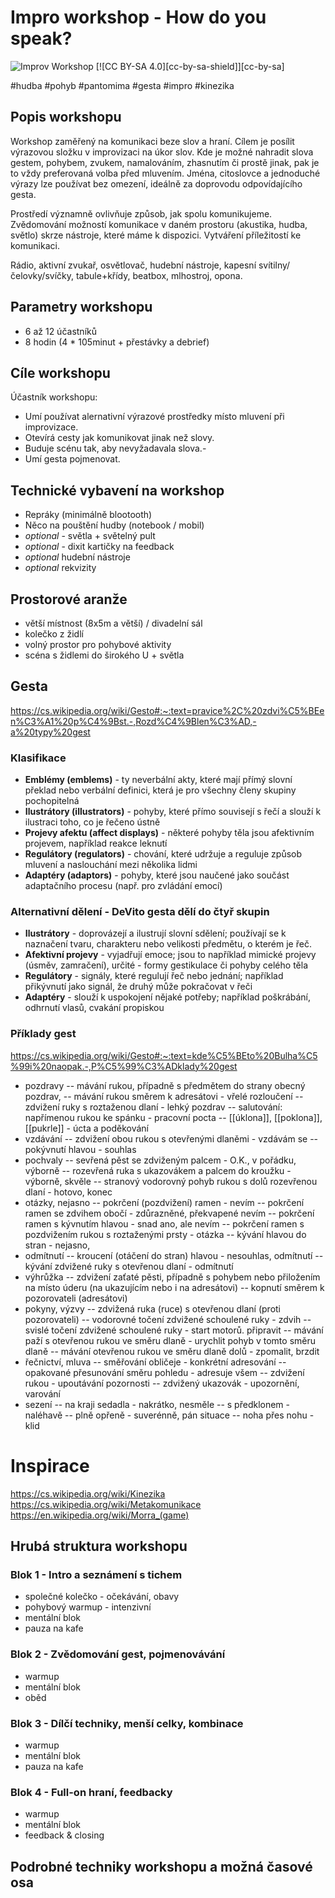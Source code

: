 # Impro workshop - How do you speak?
![Improv Workshop](https://img.shields.io/badge/Improv-Workshop-red) [![CC BY-SA 4.0][cc-by-sa-shield]][cc-by-sa]

#hudba #pohyb #pantomima #gesta #impro #kinezika

## Popis workshopu
Workshop zaměřený na komunikaci beze slov a hraní. Cílem je posílit výrazovou složku v improvizaci na úkor slov. Kde je možné nahradit slova gestem, pohybem, zvukem, namalováním, zhasnutím či prostě jinak, pak je to vždy preferovaná volba před mluvením. Jména, citoslovce a jednoduché výrazy lze používat bez omezení, ideálně za doprovodu odpovídajícího gesta.

Prostředí významně ovlivňuje způsob, jak spolu komunikujeme. Zvědomování možností komunikace v daném prostoru (akustika, hudba, světlo) skrze nástroje, které máme k dispozici. Vytváření příležitostí ke komunikaci.

Rádio, aktivní zvukař, osvětlovač, hudební nástroje, kapesní svítilny/čelovky/svíčky, tabule+křídy, beatbox, mlhostroj, opona.

## Parametry workshopu
 - 6 až 12 účastníků
 - 8 hodin (4 * 105minut + přestávky a debrief)

## Cíle workshopu

Účastník workshopu:
- Umí používat alernativní výrazové prostředky místo mluvení při improvizace.
- Otevírá cesty jak komunikovat jinak než slovy.
- Buduje scénu tak, aby nevyžadavala slova.- 
- Umí gesta pojmenovat.

## Technické vybavení na workshop

- Repráky (minimálně blootooth)
- Něco na pouštění hudby (notebook / mobil)
- *optional* - světla + světelný pult
- *optional* - dixit kartičky na feedback
- *optional* hudební nástroje
- *optional* rekvizity

## Prostorové aranže
- větší místnost (8x5m a větší) / divadelní sál
- kolečko z židlí
- volný prostor pro pohybové aktivity
- scéna s židlemi do širokého U + světla

## Gesta

https://cs.wikipedia.org/wiki/Gesto#:~:text=pravice%2C%20zdvi%C5%BEen%C3%A1%20p%C4%9Bst.-,Rozd%C4%9Blen%C3%AD,-a%20typy%20gest

### Klasifikace

- **Emblémy (emblems)** - ty neverbální akty, které mají přímý slovní překlad nebo verbální definici, která je pro všechny členy skupiny pochopitelná
- **Ilustrátory (illustrators)** - pohyby, které přímo souvisejí s řečí a slouží k ilustraci toho, co je řečeno ústně
- **Projevy afektu (affect displays)** - některé pohyby těla jsou afektivním projevem, například reakce leknutí
 - **Regulátory (regulators)** - chování, které udržuje a reguluje způsob mluvení a naslouchání mezi několika lidmi
 - **Adaptéry (adaptors)** - pohyby, které jsou naučené jako součást adaptačního procesu (např. pro zvládání emocí)

### Alternativní dělení - DeVito gesta dělí do čtyř skupin

 - **Ilustrátory** - doprovázejí a ilustrují slovní sdělení; používají se k naznačení tvaru, charakteru nebo velikosti předmětu, o kterém je řeč.
 - **Afektivní projevy** - vyjadřují emoce; jsou to například mimické projevy (úsměv, zamračení), určité  - formy gestikulace či pohyby celého těla
- **Regulátory** - signály, které regulují řeč nebo jednání; například přikývnutí jako signál, že druhý může pokračovat v řeči
- **Adaptéry** - slouží k uspokojení nějaké potřeby; například poškrábání, odhrnutí vlasů, cvakání propiskou

### Příklady gest
https://cs.wikipedia.org/wiki/Gesto#:~:text=kde%C5%BEto%20Bulha%C5%99i%20naopak.-,P%C5%99%C3%ADklady%20gest

- pozdravy
-- mávání rukou, případně s předmětem do strany obecný pozdrav,
-- mávání rukou směrem k adresátovi - vřelé rozloučení
-- zdvižení ruky s roztaženou dlaní - lehký pozdrav
-- salutování: napřímenou rukou ke spánku - pracovní pocta
-- [[úklona]], [[poklona]], [[pukrle]] - úcta a poděkování
- vzdávání
-- zdvižení obou rukou s otevřenými dlaněmi - vzdávám se
-- pokývnutí hlavou - souhlas
- pochvaly
-- sevřená pěst se zdviženým palcem - O.K., v pořádku, výborně
-- rozevřená ruka s ukazovákem a palcem do kroužku - výborně, skvěle
-- stranový vodorovný pohyb rukou s dolů rozevřenou dlaní - hotovo, konec
- otázky, nejasno
-- pokrčení (pozdvižení) ramen - nevím
-- pokrčení ramen se zdvihem obočí - zdůrazněné, překvapené nevím
-- pokrčení ramen s kývnutím hlavou - snad ano, ale nevím
-- pokrčení ramen s pozdvižením rukou s roztaženými prsty - otázka
-- kývání hlavou do stran - nejasno,
- odmítnutí
-- kroucení (otáčení do stran) hlavou - nesouhlas, odmítnutí
-- kývání zdvižené ruky s otevřenou dlaní - odmítnutí
- výhrůžka
-- zdvižení zaťaté pěsti, případně s pohybem nebo přiložením na místo úderu (na ukazujícím nebo i na adresátovi)
-- kopnutí směrem k pozorovateli (adresátovi)
- pokyny, výzvy
-- zdvižená ruka (ruce) s otevřenou dlaní (proti pozorovateli)
-- vodorovné točení zdvižené schoulené ruky - zdvih
-- svislé točení zdvižené schoulené ruky - start motorů. připravit
-- mávání paží s otevřenou rukou ve směru dlaně - urychlit pohyb v tomto směru dlaně
-- mávání otevřenou rukou ve směru dlaně dolů - zpomalit, brzdit
- řečnictví, mluva
-- směřování obličeje - konkrétní adresování
-- opakované přesunování směru pohledu - adresuje všem
-- zdvižení rukou - upoutávání pozornosti
-- zdvižený ukazovák - upozornění, varování
- sezení
-- na kraji sedadla - nakrátko, nesměle
-- s předklonem - naléhavě
-- plně opřeně - suverénně, pán situace
-- noha přes nohu - klid

# Inspirace
https://cs.wikipedia.org/wiki/Kinezika
https://cs.wikipedia.org/wiki/Metakomunikace
https://en.wikipedia.org/wiki/Morra_(game)

## Hrubá struktura workshopu

### Blok 1 - Intro a seznámení s tichem
- společné kolečko - očekávání, obavy
- pohybový warmup - intenzivní
- mentální blok
- pauza na kafe

### Blok 2 - Zvědomování gest, pojmenovávání
- warmup
- mentální blok
- oběd

### Blok 3 - Dílčí techniky, menší celky, kombinace
- warmup
- mentální blok
- pauza na kafe

### Blok 4 - Full-on hraní, feedbacky
- warmup
- mentální blok 
- feedback & closing

## Podrobné techniky workshopu a možná časové osa




